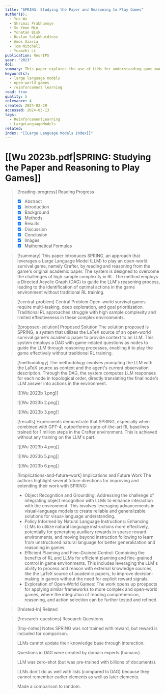 ```yaml
---
title: "SPRING: Studying the Paper and Reasoning to Play Games"
author(s):
  - Yue Wu
  - Shrimai Prabhumoye
  - So Yeon Min
  - Yonatan Bisk
  - Ruslan Salakhutdinov
  - Amos Azaria
  - Tom Mitchell
  - Yuanzhi Li
publication: NeurIPS
year: "2023"
doi: 
summary: This paper explores the use of LLMs for understanding game manuals and applying this understanding to play games effectively. Through a process termed SPRING, it demonstrates how extracting knowledge from text can inform game strategy and decision-making.
keyword(s):
  - large language models
  - open-world games
  - reinforcement learning
read: true
quality: 5
relevance: 4
created: 2024-02-29
accessed: 2024-03-13
tags:
  - ReinforcementLearning
  - LargeLanguageModels
related: 
index: "[[Large Language Models Index]]"
---
```


# [[Wu 2023b.pdf|SPRING: Studying the Paper and Reasoning to Play Games]]

>[!reading-progress] Reading Progress
>- [x] Abstract
>- [x] Introduction
>- [x] Background
>- [x] Methods
>- [x] Results
>- [x] Discussion
>- [x] Conclusion
>- [x] Images
>- [x] Mathematical Formulas

>[!summary]
>This paper introduces SPRING, an approach that leverages a Large Language Model (LLM) to play an open-world survival game, namely Crafter, by reading and reasoning from the game's original academic paper. The system is designed to overcome the challenges of high sample complexity in RL. The method employs a Directed Acyclic Graph (DAG) to guide the LLM's reasoning process, leading to the identification of optimal actions in the game environment without traditional RL training.

>[!central-problem] Central Problem
>Open-world survival games require multi-tasking, deep exploration, and goal prioritization. Traditional RL approaches struggle with high sample complexity and limited effectiveness in these complex environments.

>[!proposed-solution] Proposed Solution
>The solution proposed is SPRING, a system that utilizes the LaTeX source of an open-world survival game's academic paper to provide context to an LLM. This system employs a DAG with game-related questions as nodes to guide the LLM through reasoning processes, enabling it to play the game effectively without traditional RL training.

>[!methodology]
>The methodology involves prompting the LLM with the LaTeX source as context and the agent's current observation description. Through the DAG, the system computes LLM responses for each node in topological order, directly translating the final node's LLM answer into actions in the environment.
>
>![[Wu 2023b 1.png]]
>
>![[Wu 2023b 2.png]]
>
>![[Wu 2023b 3.png]]

>[!results]
>Experiments demonstrate that SPRING, especially when combined with GPT-4, outperforms state-of-the-art RL baselines trained for 1 million steps in the Crafter environment. This is achieved without any training on the LLM's part.
>
>![[Wu 2023b 4.png]]
>
>![[Wu 2023b 5.png]]
>
>![[Wu 2023b 6.png]]

>[!implications-and-future-work] Implications and Future Work
>The authors highlight several future directions for improving and extending their work with SPRING:
>
>* Object Recognition and Grounding: Addressing the challenge of integrating object recognition with LLMs to enhance interaction with the environment. This involves leveraging advancements in visual-language models to create reliable and generalizable solutions for visual-language understanding.
>* Policy Informed by Natural Language Instructions: Enhancing LLMs to utilize natural language instructions more effectively, potentially for generating auxiliary rewards in sparse reward environments, and moving beyond instruction following to learn from unstructured natural language for better generalization and reasoning in games.
>* Efficient Planning and Fine-Grained Control: Combining the benefits of RL and LLMs for efficient planning and fine-grained control in game environments. This includes leveraging the LLM's ability to process and reason with external knowledge sources, like the LaTeX source of academic papers, to improve decision-making in games without the need for explicit reward signals.
>* Exploration of Open-World Games: The work opens up prospects for applying similar frameworks to more complex and open-world games, where the integration of reading comprehension, reasoning, and action selection can be further tested and refined.

>[!related-ln] Related

>[!research-questions]  Research Questions
>

>[!my-notes] Notes
>SPRING was not trained with reward, but reward is included for comparison.
>
>LLMs cannot update their knowledge base through interaction.
>
>Questions in DAG were created by domain experts (humans).
>
>LLM was zero-shot (but was pre-trained with billions of documents).
>
>LLMs don't do as well with lists (compared to DAG) because they cannot remember earlier elements as well as later elements.
>
>Made a comparison to random.
